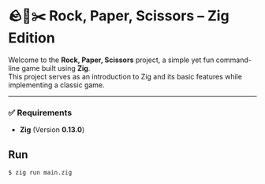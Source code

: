 # 🪨📄✂️ Rock, Paper, Scissors – Zig Edition  

Welcome to the **Rock, Paper, Scissors** project, a simple yet fun command-line game built using **Zig**.  
This project serves as an introduction to Zig and its basic features while implementing a classic game.  

---

### ✅ Requirements  

- **Zig** (Version **0.13.0**)  

## Run 

```sh
$ zig run main.zig
```